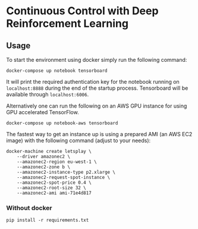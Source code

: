 # Continuous Control with Deep Reinforcement Learning

## Usage
To start the environment using docker simply run the following command:

    docker-compose up notebook tensorboard

It will print the required authentication key for the notebook running on `localhost:8888` during the end of the startup process. Tensorboard will be available through `localhost:6006`.

Alternatively one can run the following on an AWS GPU instance for using GPU accelerated TensorFlow.

    docker-compose up notebook-aws tensorboard

The fastest way to get an instance up is using a prepared AMI (an AWS EC2 image) with the following command (adjust to your needs):

    docker-machine create letsplay \
        --driver amazonec2 \
        --amazonec2-region eu-west-1 \
        --amazonec2-zone b \
        --amazonec2-instance-type p2.xlarge \
        --amazonec2-request-spot-instance \
        --amazonec2-spot-price 0.4 \
        --amazonec2-root-size 32 \
        --amazonec2-ami ami-71e4d817

### Without docker

    pip install -r requirements.txt
